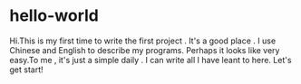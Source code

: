 # hello-world

Hi.This is my first time to write the first project . It's a good place .
I use Chinese and English to describe my programs. 
Perhaps it looks like very easy.To me , it's just a simple daily .
I can write all I have leant to here. Let's get start!
